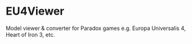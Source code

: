 # EU4Viewer

Model viewer & converter for Paradox games e.g. Europa Universalis 4, Heart of Iron 3, etc.